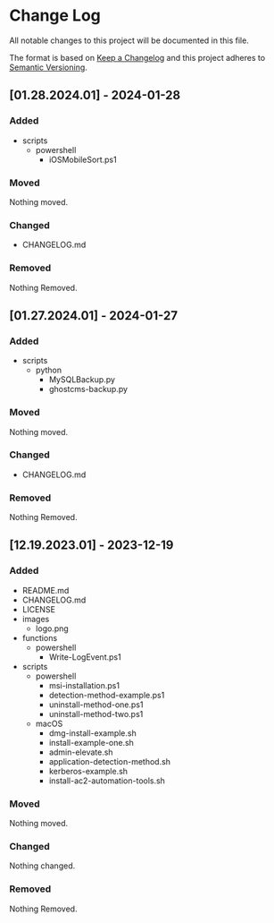 # Change Log
All notable changes to this project will be documented in this file.
 
The format is based on [Keep a Changelog](http://keepachangelog.com/)
and this project adheres to [Semantic Versioning](http://semver.org/).

## [01.28.2024.01] - 2024-01-28

### Added
- scripts
  - powershell
    - iOSMobileSort.ps1  

### Moved
Nothing moved.

### Changed
- CHANGELOG.md

### Removed
Nothing Removed.

## [01.27.2024.01] - 2024-01-27

### Added
- scripts
  - python
    - MySQLBackup.py
    - ghostcms-backup.py

### Moved
Nothing moved.

### Changed
- CHANGELOG.md

### Removed
Nothing Removed.

## [12.19.2023.01] - 2023-12-19

### Added
- README.md
- CHANGELOG.md
- LICENSE
- images
  - logo.png
- functions
  - powershell
    - Write-LogEvent.ps1
- scripts
  - powershell
    - msi-installation.ps1
    - detection-method-example.ps1
    - uninstall-method-one.ps1
    - uninstall-method-two.ps1
  - macOS
    - dmg-install-example.sh
    - install-example-one.sh
    - admin-elevate.sh
    - application-detection-method.sh
    - kerberos-example.sh
    - install-ac2-automation-tools.sh

### Moved
Nothing moved.

### Changed
Nothing changed.

### Removed
Nothing Removed.
